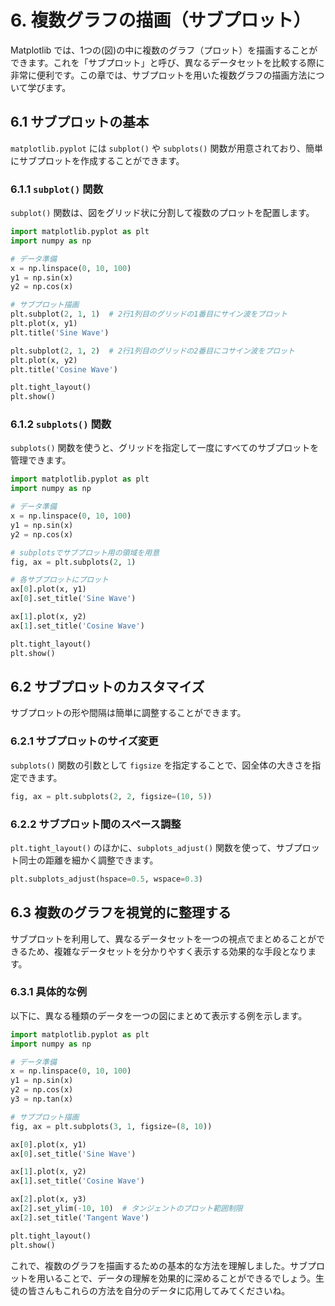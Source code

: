 # 6. 複数グラフの描画（サブプロット）

Matplotlib では、1つの(図)の中に複数のグラフ（プロット）を描画することができます。これを「サブプロット」と呼び、異なるデータセットを比較する際に非常に便利です。この章では、サブプロットを用いた複数グラフの描画方法について学びます。

## 6.1 サブプロットの基本

`matplotlib.pyplot` には `subplot()` や `subplots()` 関数が用意されており、簡単にサブプロットを作成することができます。

### 6.1.1 `subplot()` 関数

`subplot()` 関数は、図をグリッド状に分割して複数のプロットを配置します。

```python
import matplotlib.pyplot as plt
import numpy as np

# データ準備
x = np.linspace(0, 10, 100)
y1 = np.sin(x)
y2 = np.cos(x)

# サブプロット描画
plt.subplot(2, 1, 1)  # 2行1列目のグリッドの1番目にサイン波をプロット
plt.plot(x, y1)
plt.title('Sine Wave')

plt.subplot(2, 1, 2)  # 2行1列目のグリッドの2番目にコサイン波をプロット
plt.plot(x, y2)
plt.title('Cosine Wave')

plt.tight_layout()
plt.show()
```

### 6.1.2 `subplots()` 関数

`subplots()` 関数を使うと、グリッドを指定して一度にすべてのサブプロットを管理できます。

```python
import matplotlib.pyplot as plt
import numpy as np

# データ準備
x = np.linspace(0, 10, 100)
y1 = np.sin(x)
y2 = np.cos(x)

# subplotsでサブプロット用の領域を用意
fig, ax = plt.subplots(2, 1)

# 各サブプロットにプロット
ax[0].plot(x, y1)
ax[0].set_title('Sine Wave')

ax[1].plot(x, y2)
ax[1].set_title('Cosine Wave')

plt.tight_layout()
plt.show()
```

## 6.2 サブプロットのカスタマイズ

サブプロットの形や間隔は簡単に調整することができます。

### 6.2.1 サブプロットのサイズ変更

`subplots()` 関数の引数として `figsize` を指定することで、図全体の大きさを指定できます。

```python
fig, ax = plt.subplots(2, 2, figsize=(10, 5))
```

### 6.2.2 サブプロット間のスペース調整

`plt.tight_layout()` のほかに、`subplots_adjust()` 関数を使って、サブプロット同士の距離を細かく調整できます。

```python
plt.subplots_adjust(hspace=0.5, wspace=0.3)
```

## 6.3 複数のグラフを視覚的に整理する

サブプロットを利用して、異なるデータセットを一つの視点でまとめることができるため、複雑なデータセットを分かりやすく表示する効果的な手段となります。

### 6.3.1 具体的な例

以下に、異なる種類のデータを一つの図にまとめて表示する例を示します。

```python
import matplotlib.pyplot as plt
import numpy as np

# データ準備
x = np.linspace(0, 10, 100)
y1 = np.sin(x)
y2 = np.cos(x)
y3 = np.tan(x)

# サブプロット描画
fig, ax = plt.subplots(3, 1, figsize=(8, 10))

ax[0].plot(x, y1)
ax[0].set_title('Sine Wave')

ax[1].plot(x, y2)
ax[1].set_title('Cosine Wave')

ax[2].plot(x, y3)
ax[2].set_ylim(-10, 10)  # タンジェントのプロット範囲制限
ax[2].set_title('Tangent Wave')

plt.tight_layout()
plt.show()
```

これで、複数のグラフを描画するための基本的な方法を理解しました。サブプロットを用いることで、データの理解を効果的に深めることができるでしょう。生徒の皆さんもこれらの方法を自分のデータに応用してみてくださいね。